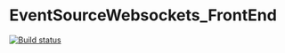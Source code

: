 # EventSourceWebsockets_FrontEnd
[![Build status](https://ci.appveyor.com/api/projects/status/avayhk3ldumy1go1?svg=true)](https://ci.appveyor.com/project/EdgarAlemasov/eventsourcewebsockets-frontend)

